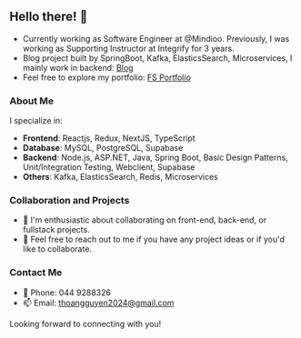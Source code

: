 ## Hello there! 👋

- Currently working as Software Engineer at @Mindioo. Previously, I was working as Supporting Instructor at Integrify for 3 years. 
- Blog project built by SpringBoot, Kafka, ElasticsSearch, Microservices, I mainly work in backend: [Blog](https://blogs.code4fun.id.vn/)
- Feel free to explore my portfolio: [FS Portfolio](https://thoa-cv-portfolio-fullstack.netlify.app/work)

### About Me

I specialize in:

- **Frontend**: Reactjs, Redux, NextJS, TypeScript
- **Database**: MySQL, PostgreSQL, Supabase
- **Backend**:  Node.js, ASP.NET, Java, Spring Boot, Basic Design Patterns, Unit/Integration Testing, Webclient, Supabase
- **Others**: Kafka, ElasticsSearch, Redis, Microservices

### Collaboration and Projects

- 👯 I'm enthusiastic about collaborating on front-end, back-end, or fullstack projects.
- 💬 Feel free to reach out to me if you have any project ideas or if you'd like to collaborate.

### Contact Me

- :iphone: Phone: 044 9288326
- :mailbox: Email: thoangguyen2024@gmail.com

Looking forward to connecting with you!
